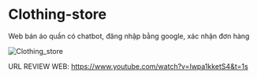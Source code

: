 # Clothing-store
Web bán áo quần có chatbot, đăng nhập bằng google, xác nhận đơn hàng

![Clothing_store](https://lh3.googleusercontent.com/pw/ABLVV87E57qF7T4gAKdjn1VGXsNQCJX8kdHO3LxeVu4NeWrG-rBKEUKnt4HJezHU79qh9j2uNI0OZCKOB_VlBm-THp1cR3r01pd-rz2NCUmezM2Nna6LtQiithVfMg5M3Age-1TcN3VV5lqHqJ6itW7aUL-5mxEYB6w5ltDKSRsgDkBSG1HFvgS9hvCh3tKzG6bECaQeRnOb2laEzF9DiMFUv3jOJf3V8PIY-3OqfPlfgelbLmayi-h2orzxVozFEAIJo9ncBSL4l6FeWHN3pv3E8wDhXwnfie65vifiWREKMI1UteSwdtXEN1KzrliLPbLbWQ3huZdMpgDngI6DGkPWxRb3h1kS5FCcKJqbwglNQepFr7gVvFyPSIxBZS1pykQy48cUUhU0Q0-lkiFo37quMHFcijCUkTdKZuJiL6kYSlgQba1bJDI7YYAZMcjVhD_ZtHsAnJhn2A3Q4iICFxlrOn6TZzV66n0rYL7HCbGuwF5phHahtguEVtjiEwmkbqOV5cL6tLwEGiDJQKT5EMtaPTWfpGrGJPz82arh2RGjXdD-w_n9Yii_xYVxPEen1ODvD8Z3pzwEo7WHm0WVafRjB52ByCBKM5ukEVcdQIvsH-EV099QGS2oevjBiUVZ8VtWSJw4d7Po0PGgFnukwf3TfqhUSCVd6RuWx_HxnED40kpNZa-oDKs2gBqrz7m7jfh40mMFQ75JLjpMXo-4juDv36E_YQIzqSbNtNevmXdI9Xd0u59QZ9fuDuKdkTkZdxg9xjcox4it4SVKdCCliE4YnkD811vNpTocA3TIRK4kRAZI74_fzhsff917Lfsy_Xm8T8qKIXGweu5sUn-jgDnxk3BP72j0QMa9A-nyD8NvOd1SnKP10F9ICBnRnCpntCLXe-ndSCbNTA_gDJZJZV1hLAs4bRZXEnooHFd925yF0IOoFQ0wxBy4F7aygDaFME48dA=w1470-h828-s-no-gm?authuser=0)

URL REVIEW WEB: https://www.youtube.com/watch?v=Iwpa1kketS4&t=1s
